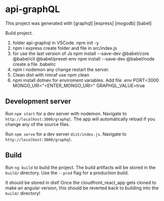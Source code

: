 # api-graphQL

This project was generated with [graphql] [express] [mogodb] [babel]

Build project. 
   1. folder api-graphql in VSCode. npm init -y
   2. npm i express
        create folder and file in src/index.js
   3. for use the last version of Js
      npm install --save-dev @babel/core @babel/cli @babel/preset-env
      npm install --save-dev @babel/node
      create a file .babelrc
   4. npm i nodemon any change restart the server.
   5. Clean dist with rimraf use npm clean
   6. npm install dotnev for enviroment variables.
      Add file .env 
            PORT=3000
            MONGO_URI="<ENTER_MONGO_URI>"
            GRAPHQL_VALUE=true




## Development server
Run `npm start` for a dev server with nodemon. Navigate to `http://localhost:3000/graphql`. The app will automatically reload if you change any of the source files.

Run `npm serve` for a dev server `dist/index.js`. Navigate to `http://localhost:3000/graphql`.


## Build

Run `ng build` to build the project. The build artifacts will be stored in the `build/` directory. Use the `--prod` flag for a production build.

It should be stored in dist! Once the cloudfront_react_app gets cloned to make an angular version, this should be reverted back to building into the `build/` directory!


